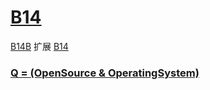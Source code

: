 # [B14](https://github.com/OS-Q/B14)

[B14B](https://github.com/OS-Q/B14B) 扩展 [B14](https://github.com/OS-Q/B14)

### [Q = (OpenSource & OperatingSystem) ](http://www.OS-Q.com)
